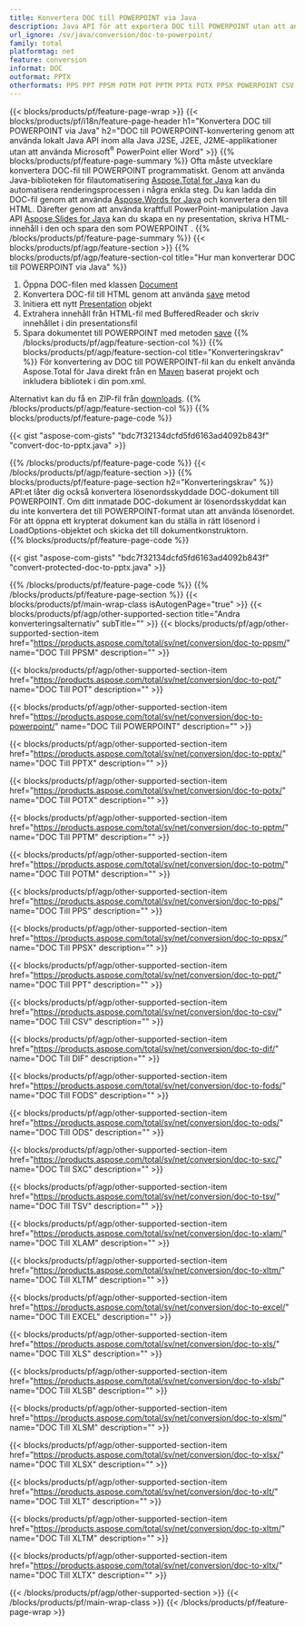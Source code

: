 ```yaml
---
title: Konvertera DOC till POWERPOINT via Java
description: Java API för att exportera DOC till POWERPOINT utan att använda Microsoft Word eller PowerPoint
url_ignore: /sv/java/conversion/doc-to-powerpoint/
family: total
platformtag: net
feature: conversion
informat: DOC
outformat: PPTX
otherformats: PPS PPT PPSM POTM POT PPTM PPTX POTX PPSX POWERPOINT CSV DIF FODS ODS SXC TSV XLAM XLTM EXCEL XLS XLSB XLSM XLSX XLT XLTM XLTX
---
```

{{< blocks/products/pf/feature-page-wrap >}}
{{< blocks/products/pf/i18n/feature-page-header h1="Konvertera DOC till POWERPOINT via Java" h2="DOC till POWERPOINT-konvertering genom att använda lokalt Java API inom alla Java J2SE, J2EE, J2ME-applikationer utan att använda Microsoft<sup>&reg;</sup> PowerPoint eller Word" >}}
{{% blocks/products/pf/feature-page-summary %}}
Ofta måste utvecklare konvertera DOC-fil till POWERPOINT programmatiskt. Genom att använda Java-biblioteken för filautomatisering [Aspose.Total for Java](https://products.aspose.com/total/java/) kan du automatisera renderingsprocessen i några enkla steg. Du kan ladda din DOC-fil genom att använda [Aspose.Words for Java](https://products.aspose.com/words/java/) och konvertera den till HTML. Därefter genom att använda kraftfull PowerPoint-manipulation Java API [Aspose.Slides for Java](https://products.aspose.com/slides/java/) kan du skapa en ny presentation, skriva HTML-innehåll i den och spara den som POWERPOINT .
{{% /blocks/products/pf/feature-page-summary  %}}
{{< blocks/products/pf/agp/feature-section >}}
{{% blocks/products/pf/agp/feature-section-col title="Hur man konverterar DOC till POWERPOINT via Java" %}}
1. Öppna DOC-filen med klassen [Document](https://apireference.aspose.com/words/java/com.aspose.words/Document)
2. Konvertera DOC-fil till HTML genom att använda [save](https://apireference.aspose.com/words/java/com.aspose.words/Document#save(java.lang.String,com.aspose.words.SaveOptions)) metod
3. Initiera ett nytt [Presentation](https://apireference.aspose.com/slides/java/com.aspose.slides/Presentation) objekt
5. Extrahera innehåll från HTML-fil med BufferedReader och skriv innehållet i din presentationsfil
6. Spara dokumentet till POWERPOINT med metoden [save](https://apireference.aspose.com/slides/java/com.aspose.slides/Presentation#save-java.io.OutputStream-int-)
{{% /blocks/products/pf/agp/feature-section-col %}}
{{% blocks/products/pf/agp/feature-section-col title="Konverteringskrav" %}}
För konvertering av DOC till POWERPOINT-fil kan du enkelt använda Aspose.Total för Java direkt från en [Maven](https://repository.aspose.com/webapp/#/artifacts/browse/tree/General/repo/com/aspose/aspose-total) baserat projekt och inkludera bibliotek i din pom.xml.

Alternativt kan du få en ZIP-fil från [downloads](https://downloads.aspose.com/total/java).
{{% /blocks/products/pf/agp/feature-section-col %}}
{{% blocks/products/pf/feature-page-code %}}

{{< gist "aspose-com-gists" "bdc7f32134dcfd5fd6163ad4092b843f" "convert-doc-to-pptx.java" >}}


{{% /blocks/products/pf/feature-page-code %}}
{{< /blocks/products/pf/agp/feature-section >}}
{{% blocks/products/pf/feature-page-section  h2="Konverteringskrav" %}}
API:et låter dig också konvertera lösenordsskyddade DOC-dokument till POWERPOINT. Om ditt inmatade DOC-dokument är lösenordsskyddat kan du inte konvertera det till POWERPOINT-format utan att använda lösenordet. För att öppna ett krypterat dokument kan du ställa in rätt lösenord i LoadOptions-objektet och skicka det till dokumentkonstruktorn.  
{{% blocks/products/pf/feature-page-code %}}

{{< gist "aspose-com-gists" "bdc7f32134dcfd5fd6163ad4092b843f" "convert-protected-doc-to-pptx.java" >}}

{{% /blocks/products/pf/feature-page-code  %}}
{{% /blocks/products/pf/feature-page-section %}}
{{< blocks/products/pf/main-wrap-class isAutogenPage="true" >}}
{{< blocks/products/pf/agp/other-supported-section title="Andra konverteringsalternativ" subTitle="" >}}
{{< blocks/products/pf/agp/other-supported-section-item href="https://products.aspose.com/total/sv/net/conversion/doc-to-ppsm/" name="DOC Till PPSM" description="" >}}

{{< blocks/products/pf/agp/other-supported-section-item href="https://products.aspose.com/total/sv/net/conversion/doc-to-pot/" name="DOC Till POT" description="" >}}

{{< blocks/products/pf/agp/other-supported-section-item href="https://products.aspose.com/total/sv/net/conversion/doc-to-powerpoint/" name="DOC Till POWERPOINT" description="" >}}

{{< blocks/products/pf/agp/other-supported-section-item href="https://products.aspose.com/total/sv/net/conversion/doc-to-pptx/" name="DOC Till PPTX" description="" >}}

{{< blocks/products/pf/agp/other-supported-section-item href="https://products.aspose.com/total/sv/net/conversion/doc-to-potx/" name="DOC Till POTX" description="" >}}

{{< blocks/products/pf/agp/other-supported-section-item href="https://products.aspose.com/total/sv/net/conversion/doc-to-pptm/" name="DOC Till PPTM" description="" >}}

{{< blocks/products/pf/agp/other-supported-section-item href="https://products.aspose.com/total/sv/net/conversion/doc-to-potm/" name="DOC Till POTM" description="" >}}

{{< blocks/products/pf/agp/other-supported-section-item href="https://products.aspose.com/total/sv/net/conversion/doc-to-pps/" name="DOC Till PPS" description="" >}}

{{< blocks/products/pf/agp/other-supported-section-item href="https://products.aspose.com/total/sv/net/conversion/doc-to-ppsx/" name="DOC Till PPSX" description="" >}}

{{< blocks/products/pf/agp/other-supported-section-item href="https://products.aspose.com/total/sv/net/conversion/doc-to-ppt/" name="DOC Till PPT" description="" >}}

{{< blocks/products/pf/agp/other-supported-section-item href="https://products.aspose.com/total/sv/net/conversion/doc-to-csv/" name="DOC Till CSV" description="" >}}

{{< blocks/products/pf/agp/other-supported-section-item href="https://products.aspose.com/total/sv/net/conversion/doc-to-dif/" name="DOC Till DIF" description="" >}}

{{< blocks/products/pf/agp/other-supported-section-item href="https://products.aspose.com/total/sv/net/conversion/doc-to-fods/" name="DOC Till FODS" description="" >}}

{{< blocks/products/pf/agp/other-supported-section-item href="https://products.aspose.com/total/sv/net/conversion/doc-to-ods/" name="DOC Till ODS" description="" >}}

{{< blocks/products/pf/agp/other-supported-section-item href="https://products.aspose.com/total/sv/net/conversion/doc-to-sxc/" name="DOC Till SXC" description="" >}}

{{< blocks/products/pf/agp/other-supported-section-item href="https://products.aspose.com/total/sv/net/conversion/doc-to-tsv/" name="DOC Till TSV" description="" >}}

{{< blocks/products/pf/agp/other-supported-section-item href="https://products.aspose.com/total/sv/net/conversion/doc-to-xlam/" name="DOC Till XLAM" description="" >}}

{{< blocks/products/pf/agp/other-supported-section-item href="https://products.aspose.com/total/sv/net/conversion/doc-to-xltm/" name="DOC Till XLTM" description="" >}}

{{< blocks/products/pf/agp/other-supported-section-item href="https://products.aspose.com/total/sv/net/conversion/doc-to-excel/" name="DOC Till EXCEL" description="" >}}

{{< blocks/products/pf/agp/other-supported-section-item href="https://products.aspose.com/total/sv/net/conversion/doc-to-xls/" name="DOC Till XLS" description="" >}}

{{< blocks/products/pf/agp/other-supported-section-item href="https://products.aspose.com/total/sv/net/conversion/doc-to-xlsb/" name="DOC Till XLSB" description="" >}}

{{< blocks/products/pf/agp/other-supported-section-item href="https://products.aspose.com/total/sv/net/conversion/doc-to-xlsm/" name="DOC Till XLSM" description="" >}}

{{< blocks/products/pf/agp/other-supported-section-item href="https://products.aspose.com/total/sv/net/conversion/doc-to-xlsx/" name="DOC Till XLSX" description="" >}}

{{< blocks/products/pf/agp/other-supported-section-item href="https://products.aspose.com/total/sv/net/conversion/doc-to-xlt/" name="DOC Till XLT" description="" >}}

{{< blocks/products/pf/agp/other-supported-section-item href="https://products.aspose.com/total/sv/net/conversion/doc-to-xltm/" name="DOC Till XLTM" description="" >}}

{{< blocks/products/pf/agp/other-supported-section-item href="https://products.aspose.com/total/sv/net/conversion/doc-to-xltx/" name="DOC Till XLTX" description="" >}}


{{< /blocks/products/pf/agp/other-supported-section >}}
{{< /blocks/products/pf/main-wrap-class >}}
{{< /blocks/products/pf/feature-page-wrap >}}